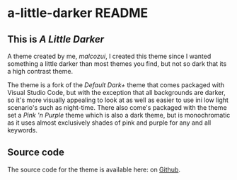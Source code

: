 # a-little-darker README

## This is *A Little Darker*

A theme created by me, *malcozui*, I created this theme since I wanted something a little darker than most themes you find, but not so dark that its a high contrast theme.

The theme is a fork of the *Default Dark+* theme that comes packaged with Visual Studio Code, but with the exception that all backgrounds are darker, so it's more visually appealing to look at as well as easier to use ini low light scenario's such as night-time. There also come's packaged with the theme set a *Pink 'n Purple* theme which is also a dark theme, but is monochromatic as it uses almost exclusively shades of pink and purple for any and all keywords.

## Source code

The source code for the theme is available here: on [Github](https://github.com/malcozui/a-little-darker).
